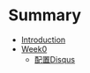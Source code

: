 # Summary

* [Introduction](README.md)
* [Week0](0MOOC/README.md)
  * [配置Disqus](week0/调试disqus.md)

